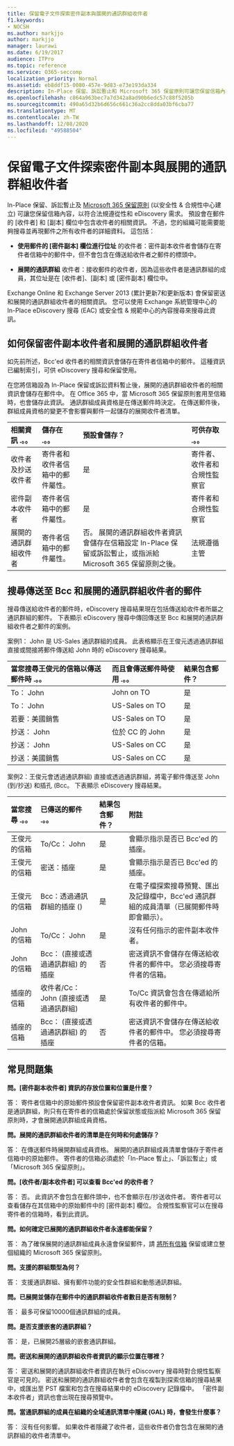 ```yaml
---
title: 保留電子文件探索密件副本與展開的通訊群組收件者
f1.keywords:
- NOCSH
ms.author: markjjo
author: markjjo
manager: laurawi
ms.date: 6/19/2017
audience: ITPro
ms.topic: reference
ms.service: O365-seccomp
localization_priority: Normal
ms.assetid: eb8ddf15-0080-457e-9d83-e73e193da334
description: In-Place 保留、訴訟暫止和 Microsoft 365 保留原則可讓您保留信箱內容，以符合法規遵從性和 eDiscovery 需求。
ms.openlocfilehash: c864a963bec7a7d342a8ad90b6edc57c88f5205b
ms.sourcegitcommit: 490a65d32b6d656c661c36a2cc8dda03bf6cba77
ms.translationtype: MT
ms.contentlocale: zh-TW
ms.lasthandoff: 12/08/2020
ms.locfileid: "49588504"
---
```

# <a name="preserve-bcc-and-expanded-distribution-group-recipients-for-ediscovery"></a>保留電子文件探索密件副本與展開的通訊群組收件者
  
In-Place 保留、訴訟暫止及 [Microsoft 365 保留原則](https://go.microsoft.com/fwlink/?LinkID=827811) (以安全性 & 合規性中心建立) 可讓您保留信箱內容，以符合法規遵從性和 eDiscovery 需求。 預設會在郵件的 [收件者] 和 [副本] 欄位中包含收件者的相關資訊。 不過，您的組織可能需要能夠搜尋並再現郵件之所有收件者的詳細資料。 這包括：
  
- **使用郵件的 [密件副本] 欄位進行位址** 的收件者：密件副本收件者會儲存在寄件者信箱中的郵件中，但不會包含在傳送給收件者之郵件的標頭中。 
    
- **展開的通訊群組** 收件者：接收郵件的收件者，因為這些收件者是通訊群組的成員，其位址是在 [收件者]、[副本] 或 [密件副本] 欄位中。 
    
Exchange Online 和 Exchange Server 2013 (累計更新7和更新版本) 會保留密送和展開的通訊群組收件者的相關資訊。 您可以使用 Exchange 系統管理中心的 In-Place eDiscovery 搜尋 (EAC) 或安全性 & 規範中心的內容搜尋來搜尋此資訊。 
  
## <a name="how-bcc-recipients-and-expanded-distribution-group-recipients-are-preserved"></a>如何保留密件副本收件者和展開的通訊群組收件者

如先前所述，Bcc'ed 收件者的相關資訊會儲存在寄件者信箱中的郵件。 這種資訊已編制索引，可供 eDiscovery 搜尋和保留使用。 
  
在您將信箱設為 In-Place 保留或訴訟資料暫止後，展開的通訊群組收件者的相關資訊會儲存在郵件中。 在 Office 365 中，當 Microsoft 365 保留原則套用至信箱時，也會儲存此資訊。 通訊群組成員資格是在傳送郵件時決定。 在傳送郵件後，群組成員資格的變更不會影響與郵件一起儲存的展開收件者清單。 
  
| 相關資訊 .。。 | 儲存在 .。。 | 預設會儲存？ | 可供存取 .。。 |
|:-----|:-----|:-----|:-----|
|收件者及抄送收件者  <br/> |寄件者和收件者信箱中的郵件屬性。  <br/> |是  <br/> |寄件者、收件者和合規性監察官  <br/> |
|密件副本收件者  <br/> |寄件者信箱中的郵件屬性。  <br/> |是  <br/> |寄件者和合規性監察官  <br/> |
|展開的通訊群組收件者  <br/> |寄件者信箱中的郵件屬性。  <br/> |否。 展開的通訊群組收件者資訊會儲存在信箱設定 In-Place 保留或訴訟暫止，或指派給 Microsoft 365 保留原則之後。  <br/> |法規遵循主管  <br/> |
   
## <a name="searching-for-messages-sent-to-bcc-and-expanded-distribution-group-recipients"></a>搜尋傳送至 Bcc 和展開的通訊群組收件者的郵件

搜尋傳送給收件者的郵件時，eDiscovery 搜尋結果現在包括傳送給收件者所屬之通訊群組的郵件。 下表顯示 eDiscovery 搜尋中傳回傳送至 Bcc 和展開的通訊群組收件者之郵件的案例。
  
案例1： John 是 US-Sales 通訊群組的成員。 此表格顯示在王俊元透過通訊群組直接或間接將郵件傳送給 John 時的 eDiscovery 搜尋結果。
  
| 當您搜尋王俊元的信箱以傳送郵件時 .。。 | 而且會傳送郵件時使用 .。。 | 結果包含郵件？ |
|:-----|:-----|:-----|
|To： John  <br/> |John on TO  <br/> |是  <br/> |
|To： John  <br/> |US-Sales on TO  <br/> |是  <br/> |
|若要：美國銷售  <br/> |US-Sales on TO  <br/> |是  <br/> |
|抄送： John  <br/> |位於 CC 的 John  <br/> |是  <br/> |
|抄送： John  <br/> |US-Sales on CC  <br/> |是  <br/> |
|抄送：美國銷售  <br/> |US-Sales on CC  <br/> |是  <br/> |
   
案例2：王俊元會透過通訊群組) 直接或透過通訊群組，將電子郵件傳送至 John (到/抄送) 和插孔 (Bcc。 下表顯示 eDiscovery 搜尋結果。
  
| 當您搜尋 .。。 | 已傳送的郵件 .。。 | 結果包含郵件？ | 附註 |
|:-----|:-----|:-----|:-----|
|王俊元的信箱  <br/> |To/Cc： John  <br/> |是  <br/> |會顯示指示是否已 Bcc'ed 的插座。  <br/> |
|王俊元的信箱  <br/> |密送：插座  <br/> |是  <br/> |會顯示指示是否已 Bcc'ed 的插座。  <br/> |
|王俊元的信箱  <br/> |Bcc：透過通訊群組的插座 ()   <br/> |是  <br/> |在電子檔探索搜尋預覽、匯出及記錄檔中，Bcc'ed 通訊群組的成員清單（已展開郵件時即會顯示）。  <br/> |
|John 的信箱  <br/> |To/Cc： John  <br/> |是  <br/> |沒有任何指示的密件副本收件者。  <br/> |
|John 的信箱  <br/> |Bcc： (直接或透過通訊群組) 的插座  <br/> |否  <br/> |密送資訊不會儲存在傳送給收件者的郵件中。 您必須搜尋寄件者的信箱。  <br/> |
|插座的信箱  <br/> |收件者/Cc： John (直接或透過通訊群組)   <br/> |是  <br/> |To/Cc 資訊會包含在傳遞給所有收件者的郵件中。  <br/> |
|插座的信箱  <br/> |Bcc： (直接或透過通訊群組) 的插座  <br/> |否  <br/> |密送資訊不會儲存在傳送給收件者的郵件中。 您必須搜尋寄件者的信箱。  <br/> |
   
## <a name="frequently-asked-questions"></a>常見問題集

 **問。[密件副本收件者] 資訊的存放位置和位置是什麼？**
  
答： 寄件者信箱中的原始郵件預設會保留密件副本收件者資訊。 如果 Bcc 收件者是通訊群組，則只有在寄件者的信箱處於保留狀態或指派給 Microsoft 365 保留原則時，才會展開通訊群組成員資格。
  
 **問。展開的通訊群組收件者的清單是在何時和何處儲存？**
  
答： 在傳送郵件時展開群組成員資格。 展開的通訊群組成員清單會儲存于寄件者信箱中的原始郵件。 寄件者的信箱必須處於「In-Place 暫止」、「訴訟暫止」或「Microsoft 365 保留原則」。
  
 **問。[收件者/副本收件者] 可以查看 Bcc'ed 的收件者？**
  
答： 否。 此資訊不會包含在郵件頭中，也不會顯示在/抄送收件者。 寄件者可以查看儲存在其信箱中的原始郵件中的 [密件副本] 欄位。 合規性監察官可以在搜尋寄件者的信箱時，看到此資訊。
  
 **問。如何確定已展開的通訊群組收件者永遠都能保留？**
  
答： 為了確保展開的通訊群組成員永遠會保留郵件，請 [將所有信箱](https://technet.microsoft.com/library/4c141604-3210-44cc-b98e-f3e0f15613b8.aspx) 保留或建立整個組織的 Microsoft 365 保留原則。 
  
 **問。支援的群組類型為何？**
  
答： 支援通訊群組、擁有郵件功能的安全性群組和動態通訊群組。 
  
 **問。已展開並儲存在郵件中的通訊群組收件者數目是否有限制？**
  
答： 最多可保留10000個通訊群組的成員。
  
 **問。是否支援嵌套的通訊群組？**
  
答： 是，已展開25層級的嵌套通訊群組。
  
 **問。密送和展開的通訊群組收件者資訊的顯示位置在哪裡？**
  
答： 密送和展開的通訊群組收件者資訊在執行 eDiscovery 搜尋時對合規性監察官是可見的。 密送和展開的通訊群組收件者會包含在複製到探索信箱的搜尋結果中，或匯出至 PST 檔案和包含在搜尋結果中的 eDiscovery 記錄檔中。 「密件副本收件者」資訊也會出現在搜尋預覽中。
  
 **問。當通訊群組的成員在組織的全域通訊清單中隱藏 (GAL) 時，會發生什麼事？**
  
答： 沒有任何影響。 如果收件者隱藏了收件者，這些收件者仍會包含在展開的通訊群組的收件者清單中。
